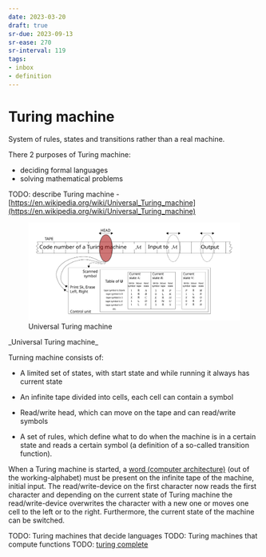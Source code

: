 ```yaml
---
date: 2023-03-20
draft: true
sr-due: 2023-09-13
sr-ease: 270
sr-interval: 119
tags:
- inbox
- definition
---
```


# Turing machine

System of rules, states and transitions rather than a real machine.

There 2 purposes of Turing machine:


- deciding formal languages
- solving mathematical problems

TODO: describe Turing machine -
[https://en.wikipedia.org/wiki/Universal_Turing_machine](https://en.wikipedia.org/wiki/Universal_Turing_machine)
<figure>
  <img src="img/Universal_Turing_machine.svg" width="" alt="Universal Turing machine" title="Universal Turing machine" />
  <figcaption>Universal Turing machine</figcaption>
</figure>
 _Universal
Turing machine_

Turning machine consists of:


- A limited set of states, with start state and while running it always has
  current state

- An infinite tape divided into cells, each cell can contain a symbol
- Read/write head, which can move on the tape and can read/write symbols
- A set of rules, which define what to do when the machine is in a certain state
  and reads a certain symbol (a definition of a so-called transition function).

When a Turing machine is started, a
[word (computer architecture)](./word%20%28computer%20architecture%29.md) (out of the working-alphabet) must
be present on the infinite tape of the machine, initial input. The
read/write-device on the first character now reads the first character and
depending on the current state of Turing machine the read/write-device
overwrites the character with a new one or moves one cell to the left or to the
right. Furthermore, the current state of the machine can be switched.

TODO: Turing machines that decide languages TODO: Turing machines that compute
functions TODO: [turing complete](./turing%20complete.md)
